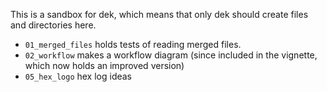 This is a sandbox for dek, which means that only dek should create files and
directories here.

* `01_merged_files` holds tests of reading merged files.
* `02_workflow` makes a workflow diagram (since included in the vignette, which
  now holds an improved version)
* `05_hex_logo` hex log ideas
